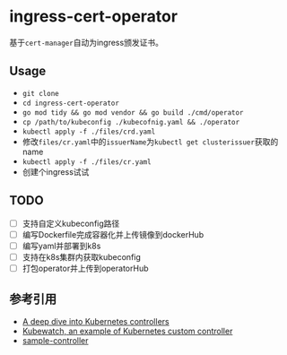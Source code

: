 # ingress-cert-operator

基于`cert-manager`自动为ingress颁发证书。

## Usage

- `git clone`
- `cd ingress-cert-operator`
- `go mod tidy && go mod vendor && go build ./cmd/operator`
- `cp /path/to/kubeconfig ./kubecofnig.yaml && ./operator`
- `kubectl apply -f ./files/crd.yaml`
- 修改`files/cr.yaml`中的`issuerName`为`kubectl get clusterissuer`获取的name
- `kubectl apply -f ./files/cr.yaml`
- 创建个ingress试试

## TODO

- [ ] 支持自定义kubeconfig路径
- [ ] 编写Dockerfile完成容器化并上传镜像到dockerHub
- [ ] 编写yaml并部署到k8s
- [ ] 支持在k8s集群内获取kubeconfig
- [ ] 打包operator并上传到operatorHub

## 参考引用

- [A deep dive into Kubernetes controllers](https://docs.bitnami.com/tutorials/a-deep-dive-into-kubernetes-controllers)
- [Kubewatch, an example of Kubernetes custom controller](https://docs.bitnami.com/tutorials/kubewatch-an-example-of-kubernetes-custom-controller/)
- [sample-controller](https://github.com/kubernetes/sample-controller)
